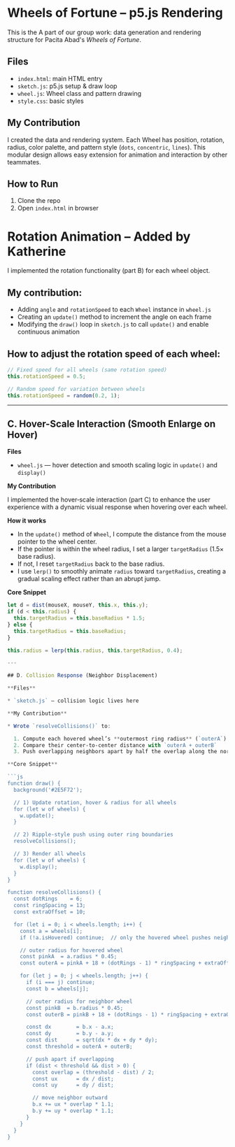 # Wheels of Fortune – p5.js Rendering

This is the A part of our group work: data generation and rendering structure for Pacita Abad's *Wheels of Fortune*.

## Files

- `index.html`: main HTML entry
- `sketch.js`: p5.js setup & draw loop
- `wheel.js`: Wheel class and pattern drawing
- `style.css`: basic styles

## My Contribution

I created the data and rendering system. Each Wheel has position, rotation, radius, color palette, and pattern style (`dots`, `concentric`, `lines`). This modular design allows easy extension for animation and interaction by other teammates.

## How to Run

1. Clone the repo
2. Open `index.html` in browser


# Rotation Animation – Added by Katherine

I implemented the rotation functionality (part B) for each wheel object. 

## My contribution:
- Adding `angle` and `rotationSpeed` to each `Wheel` instance in `wheel.js`
- Creating an `update()` method to increment the angle on each frame
- Modifying the `draw()` loop in `sketch.js` to call `update()` and enable continuous animation

## How to adjust the rotation speed of each wheel:
```js
// Fixed speed for all wheels (same rotation speed)
this.rotationSpeed = 0.5;

// Random speed for variation between wheels
this.rotationSpeed = random(0.2, 1);
```

---

## C. Hover-Scale Interaction (Smooth Enlarge on Hover)

**Files**

* `wheel.js` — hover detection and smooth scaling logic in `update()` and `display()`

**My Contribution**

I implemented the hover‐scale interaction (part C) to enhance the user experience with a dynamic visual response when hovering over each wheel.

**How it works**

- In the `update()` method of `Wheel`, I compute the distance from the mouse pointer to the wheel center.
- If the pointer is within the wheel radius, I set a larger `targetRadius` (1.5× base radius).
- If not, I reset `targetRadius` back to the base radius.
- I use `lerp()` to smoothly animate `radius` toward `targetRadius`, creating a gradual scaling effect rather than an abrupt jump.

**Core Snippet**

```js
let d = dist(mouseX, mouseY, this.x, this.y);
if (d < this.radius) {
  this.targetRadius = this.baseRadius * 1.5;
} else {
  this.targetRadius = this.baseRadius;
}

this.radius = lerp(this.radius, this.targetRadius, 0.4);

---

## D. Collision Response (Neighbor Displacement)

**Files**

* `sketch.js` — collision logic lives here

**My Contribution**

* Wrote `resolveCollisions()` to:

  1. Compute each hovered wheel’s **outermost ring radius** (`outerA`) and each neighbor’s (`outerB`)
  2. Compare their center‐to‐center distance with `outerA + outerB`
  3. Push overlapping neighbors apart by half the overlap along the normalized direction vector (× 1.1 for a livelier effect)

**Core Snippet**

```js
function draw() {
  background('#2E5F72');

  // 1) Update rotation, hover & radius for all wheels
  for (let w of wheels) {
    w.update();
  }

  // 2) Ripple‐style push using outer ring boundaries
  resolveCollisions();

  // 3) Render all wheels
  for (let w of wheels) {
    w.display();
  }
}

function resolveCollisions() {
  const dotRings    = 6;
  const ringSpacing = 13;
  const extraOffset = 10;

  for (let i = 0; i < wheels.length; i++) {
    const a = wheels[i];
    if (!a.isHovered) continue;  // only the hovered wheel pushes neighbors

    // outer radius for hovered wheel
    const pinkA  = a.radius * 0.45;
    const outerA = pinkA + 18 + (dotRings - 1) * ringSpacing + extraOffset;

    for (let j = 0; j < wheels.length; j++) {
      if (i === j) continue;
      const b = wheels[j];

      // outer radius for neighbor wheel
      const pinkB  = b.radius * 0.45;
      const outerB = pinkB + 18 + (dotRings - 1) * ringSpacing + extraOffset;

      const dx        = b.x - a.x;
      const dy        = b.y - a.y;
      const dist      = sqrt(dx * dx + dy * dy);
      const threshold = outerA + outerB;

      // push apart if overlapping
      if (dist < threshold && dist > 0) {
        const overlap = (threshold - dist) / 2;
        const ux      = dx / dist;
        const uy      = dy / dist;

        // move neighbor outward
        b.x += ux * overlap * 1.1;
        b.y += uy * overlap * 1.1;
      }
    }
  }
}
```
